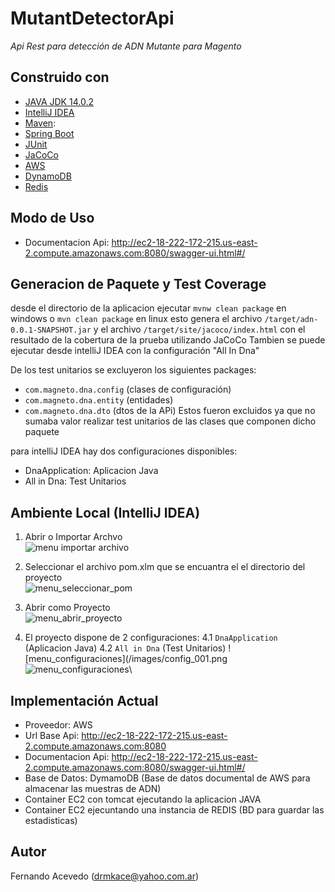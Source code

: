 # MutantDetectorApi
_Api Rest para detección de ADN Mutante para Magento_

## Construido con 
 - [JAVA JDK 14.0.2](https://www.oracle.com/java/technologies/javase/jdk14-archive-downloads.html)
 - [IntelliJ IDEA](https://www.jetbrains.com/help/idea/sharing-your-ide-settings.html)
 - [Maven](https://maven.apache.org): 
 - [Spring Boot](https://spring.io/projects/spring-boot)
 - [JUnit](https://junit.org/junit5/)
 - [JaCoCo](https://www.eclemma.org/jacoco/)
 - [AWS](https://aws.amazon.com)
 - [DynamoDB](https://aws.amazon.com/es/dynamodb/)
 - [Redis](https://redis.io)

## Modo de Uso
- Documentacion Api: http://ec2-18-222-172-215.us-east-2.compute.amazonaws.com:8080/swagger-ui.html#/

## Generacion de Paquete y Test Coverage
 desde el directorio de la aplicacion ejecutar
```mvnw clean package``` en windows o ```mvn clean package``` en linux 
esto genera el archivo ```/target/adn-0.0.1-SNAPSHOT.jar``` y el archivo ```/target/site/jacoco/index.html``` con el resultado de la cobertura de la prueba utilizando JaCoCo
Tambien se puede ejecutar desde intelliJ IDEA con la configuración "All In Dna" 

De los test unitarios se excluyeron los siguientes packages:
 - ```com.magneto.dna.config``` (clases de configuración)
 - ```com.magneto.dna.entity``` (entidades)
 - ```com.magneto.dna.dto``` (dtos de la APi)
 Estos fueron excluidos ya que no sumaba valor realizar test unitarios de las clases que componen dicho paquete

para intelliJ IDEA hay dos configuraciones disponibles:
 - DnaApplication: Aplicacion Java
 - All in Dna: Test Unitarios

## Ambiente Local (IntelliJ IDEA)
1. Abrir o Importar Archvo\
 ![menu importar archivo](/images/import_001.png)
2. Seleccionar el archivo pom.xlm que se encuantra el el directorio del proyecto\
 ![menu_seleccionar_pom](/images/import_002.png)
3. Abrir como Proyecto\
 ![menu_abrir_proyecto](/images/import_003.png)

4. El proyecto dispone de 2 configuraciones:
 4.1 ```DnaApplication``` (Aplicacion Java)
 4.2 ```All in Dna``` (Test Unitarios)
 ![menu_configuraciones](/images/config_001.png\
 ![menu_configuraciones](/images/config_002.png)\

## Implementación Actual
- Proveedor: AWS
- Url Base Api: http://ec2-18-222-172-215.us-east-2.compute.amazonaws.com:8080
- Documentacion Api: http://ec2-18-222-172-215.us-east-2.compute.amazonaws.com:8080/swagger-ui.html#/
- Base de Datos: DymamoDB (Base de datos documental de AWS para almacenar las muestras de ADN)
- Container EC2 con tomcat ejecutando la aplicacion JAVA
- Container EC2 ejecuntando una instancia de REDIS (BD para guardar las estadisticas)

## Autor
Fernando Acevedo ([drmkace@yahoo.com.ar](mailto:drmkace@yahoo.com.ar))
